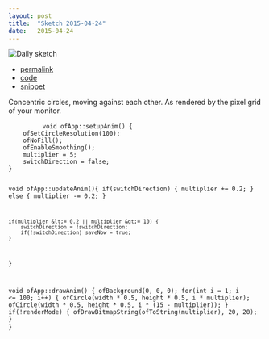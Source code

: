 ```yaml
---
layout: post
title:  "Sketch 2015-04-24"
date:   2015-04-24
---
```

![Daily sketch](https://github.com/dailysketches/sketches-2015-04-22/blob/master/openFrameworks/2015-04-24.gif?raw=true)
<div class="code">
	<ul>
		<li><a href="{% post_url 2015-04-24-sketch %}">permalink</a></li>
		<li><a href="https://github.com/dailysketches/dailySketches/tree/master/sketches/2015-04-24">code</a></li>
		<li><a href="#" class="snippet-button">snippet</a></li>
	</ul>
	<p>Concentric circles, moving against each other. As rendered by the pixel grid of your monitor.</p>
	<pre class="snippet">
		<code class="cpp">void ofApp::setupAnim() {
    ofSetCircleResolution(100);
    ofNoFill();
    ofEnableSmoothing();
    multiplier = 5;
    switchDirection = false;
}

void ofApp::updateAnim(){
    if(switchDirection) {
        multiplier += 0.2;
    } else {
        multiplier -= 0.2;
    }
    
    if(multiplier &lt;= 0.2 || multiplier &gt;= 10) {
        switchDirection = !switchDirection;
        if(!switchDirection) saveNow = true;
    }
}

void ofApp::drawAnim() {
    ofBackground(0, 0, 0);
    for(int i = 1; i &lt;= 100; i++) {
        ofCircle(width * 0.5, height * 0.5, i * multiplier);
        ofCircle(width * 0.5, height * 0.5, i * (15 - multiplier));
    }
    if(!renderMode) {
        ofDrawBitmapString(ofToString(multiplier), 20, 20);
    }
}</code>
	</pre>
</div>
